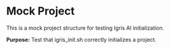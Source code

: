 # Mock Project

This is a mock project structure for testing Igris AI initialization.

**Purpose:** Test that igris_init.sh correctly initializes a project.
